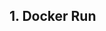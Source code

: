 
## 1. Docker Run 
<!--stackedit_data:
eyJoaXN0b3J5IjpbLTE0NTY2NTkyMjQsMTc1OTk2MTk1MiwxMz
c0MzE3Nzk1LDIxNDA5MDE2OTcsLTgxOTk3MjE0OSwtNjA5MTYy
NjcwLC03NTk1MjEwNTgsLTY2OTkyMDkyMCwyNDIwNTM1MzEsLT
EzMzgwNTk3NywtMTkxMzUyODUyMywtODM5MjgxMzE1LDY2NzMy
Mzc4MCwtOTg1MDY3Mjk2LDE4ODA1MjExMzgsMTAyMjE3NTA1Ny
wxMDEzNjUyMDI5LDE4MjM0MDU3NTIsLTU1NDQ4NTg3NSwzOTk3
MTMxMTJdfQ==
-->